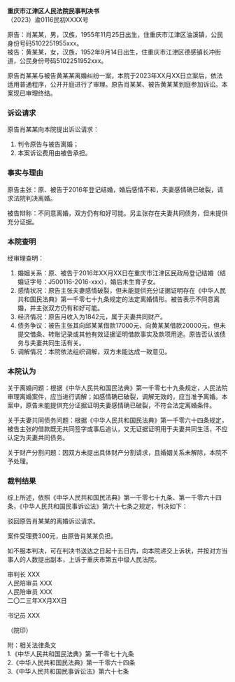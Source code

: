 **重庆市江津区人民法院民事判决书**  
（2023）渝0116民初XXXX号  

原告：肖某某，男，汉族，1955年11月25日出生，住重庆市江津区油溪镇，公民身份号码5102251955xxx。  
被告：黄某某，女，汉族，1952年9月14日出生，住重庆市江津区德感镇长冲街道，公民身份号码5102251952xxx。  

原告肖某某与被告黄某某离婚纠纷一案，本院于2023年XX月XX日立案后，依法适用普通程序，公开开庭进行了审理。原告肖某某、被告黄某某到庭参加诉讼。本案现已审理终结。  

### 诉讼请求  
原告肖某某向本院提出诉讼请求：  
1. 判令原告与被告离婚；  
2. 本案诉讼费用由被告承担。  

### 事实与理由  
原告主张：原、被告于2016年登记结婚，婚后感情不和，夫妻感情确已破裂，请求法院判决离婚。  

被告辩称：不同意离婚，双方仍有和好可能。另主张存在夫妻共同债务，但未提供充分证据。  

### 本院查明  
经审理查明：  
1. 婚姻关系：原、被告于2016年XX月XX日在重庆市江津区民政局登记结婚（结婚证字号：J500116-2016-xxx），婚后未生育子女。  
2. 感情状况：原告主张夫妻感情破裂，但未能提供充分证据证明存在《中华人民共和国民法典》第一千零七十九条规定的法定离婚情形。被告表示不同意离婚，并主张双方仍有和好可能。  
3. 经济情况：原告月收入为1842元，属于夫妻共同财产。  
4. 债务争议：被告主张其向邱某某借款17000元、向黄某某借款20000元，但未提交借条、转账记录或其他有效证据证明借款事实及款项用途。原告否认该债务与夫妻共同生活有关。  
5. 调解情况：本院依法组织调解，双方未能达成一致意见。  

### 本院认为  
关于离婚问题：根据《中华人民共和国民法典》第一千零七十九条规定，人民法院审理离婚案件，应当进行调解；如感情确已破裂，调解无效的，应当准予离婚。本案中，原告未能提供充分证据证明夫妻感情确已破裂，不符合法定离婚条件。  

关于夫妻共同债务问题：根据《中华人民共和国民法典》第一千零六十四条规定，被告主张的借款既无共同签字或事后追认，又无证据证明用于夫妻共同生活，不应认定为夫妻共同债务。  

关于财产分割问题：因双方未提出具体财产分割请求，且婚姻关系未解除，本院不予处理。  

### 裁判结果  
综上所述，依照《中华人民共和国民法典》第一千零七十九条、第一千零六十四条，《中华人民共和国民事诉讼法》第六十七条之规定，判决如下：  

驳回原告肖某某的离婚诉讼请求。  

案件受理费300元，由原告肖某某负担。  

如不服本判决，可在判决书送达之日起十五日内，向本院递交上诉状，并按对方当事人的人数提出副本，上诉于重庆市第五中级人民法院。  

审判长 XXX  
人民陪审员 XXX  
人民陪审员 XXX  
二〇二三年XX月XX日  

书记员 XXX  

（院印）  

附：相关法律条文  
1.《中华人民共和国民法典》第一千零七十九条  
2.《中华人民共和国民法典》第一千零六十四条  
3.《中华人民共和国民事诉讼法》第六十七条